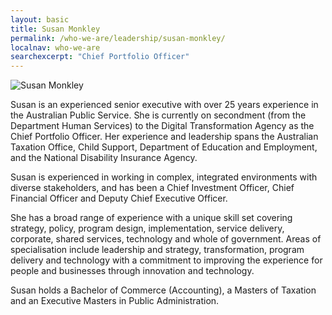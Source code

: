 ```yaml
---
layout: basic
title: Susan Monkley
permalink: /who-we-are/leadership/susan-monkley/
localnav: who-we-are
searchexcerpt: "Chief Portfolio Officer"
---
```


<img class="align-left" alt="Susan Monkley" data-entity-type="" data-entity-uuid="" src="https://dta-www-drupal-20180130215411153400000001.s3.ap-southeast-2.amazonaws.com/s3fs-public/images/Our%20people/susan-photo_100x100.png" />

<p dir="ltr">Susan is an experienced senior executive with over 25 years experience in the Australian Public Service. She is currently on secondment (from the Department Human Services) to the Digital Transformation Agency as the Chief Portfolio Officer. Her experience and leadership spans the Australian Taxation Office, Child Support, Department of Education and&nbsp;Employment, and the National Disability Insurance Agency.</p>

<p dir="ltr">Susan is experienced in working in complex, integrated environments with diverse stakeholders, and has been a Chief Investment Officer, Chief Financial Officer and Deputy Chief Executive Officer.</p>

<p dir="ltr">She has a broad range of experience with a unique skill set covering strategy, policy, program design, implementation, service delivery, corporate, shared services, technology and whole of government. Areas of specialisation include leadership and strategy, transformation, program delivery and technology with a commitment to improving the experience for people and businesses through innovation and technology.</p>

<p dir="ltr">Susan holds a Bachelor of Commerce (Accounting), a Masters of Taxation and an Executive Masters in Public Administration.</p>
